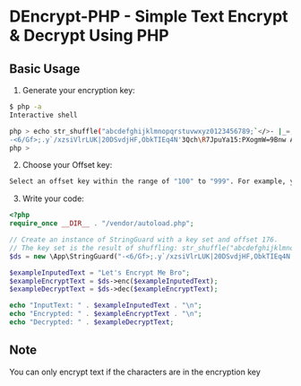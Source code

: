# DEncrypt-PHP - Simple Text Encrypt & Decrypt Using PHP

## Basic Usage

1. Generate your encryption key:
```bash
$ php -a
Interactive shell

php > echo str_shuffle("abcdefghijklmnopqrstuvwxyz0123456789;`</>- |_=,.:ABCDEFGHIJKLMNOPQRSTUVWXYZ\/'");
-<6/Gf>;.y`/xzsiVlrLUK|20DSvdjHF,ObkTIEq4N'3Qch\R7JpuYa15:PXogmW=9Bnw AC_e8MtZ
php >
```

2. Choose your Offset key:
```bash
Select an offset key within the range of "100" to "999". For example, you can choose "176" as your offset key.
```

3. Write your code:
```php
<?php
require_once __DIR__ . "/vendor/autoload.php";

// Create an instance of StringGuard with a key set and offset 176.
// The key set is the result of shuffling: str_shuffle("abcdefghijklmnopqrstuvwxyz0123456789;`</>- |_=,.:ABCDEFGHIJKLMNOPQRSTUVWXYZ\/'")
$ds = new \App\StringGuard("-<6/Gf>;.y`/xzsiVlrLUK|20DSvdjHF,ObkTIEq4N'3Qch\R7JpuYa15:PXogmW=9Bnw AC_e8MtZ", 176);

$exampleInputedText = "Let's Encrypt Me Bro";
$exampleEncryptText = $ds->enc($exampleInputedText);
$exampleDecryptText = $ds->dec($exampleEncryptText);

echo "InputText: " . $exampleInputedText . "\n";
echo "Encrypted: " . $exampleEncryptText . "\n";
echo "Decrypted: " . $exampleDecryptText;
```
## Note

You can only encrypt text if the characters are in the encryption key
